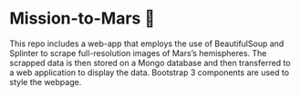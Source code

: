 # Mission-to-Mars :rocket:

This repo includes a web-app that employs the use of BeautifulSoup and Splinter to scrape full-resolution images of Mars’s hemispheres. The scrapped data is then stored on a Mongo database and then transferred to a web application to display the data. Bootstrap 3 components are used to style the webpage.
